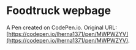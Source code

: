 # Foodtruck wepbage

A Pen created on CodePen.io. Original URL: [https://codepen.io/lherna1371/pen/MWPWZYV](https://codepen.io/lherna1371/pen/MWPWZYV).

